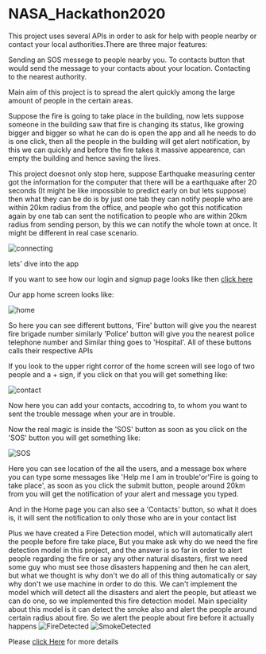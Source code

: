 # NASA_Hackathon2020
This project uses several APIs in order to ask for help with people nearby or contact your local authorities.There are three major features:

Sending an SOS messege to people nearby you.
To contacts button that would send the message to your contacts about your location.
Contacting to the nearest authority.

Main aim of this project is to spread the alert quickly among the large amount of people in the certain areas.

Suppose the fire is going to take place in the building, now lets suppose someone in the building saw that fire is changing its status, like growing bigger and bigger so what he can do is open the app and all he needs to do is one click, then all the people in the building will get alert notification, by this we can quickly and before the fire takes it massive appearence,  can empty the building and hence saving the lives.

This project doesnot only stop here, suppose Earthquake measuring center got the information for the computer that there will be a earthquake after 20 seconds (It might be like impossible to predict early on but lets suppose) then what they can be do is by just one tab they can notify people who are within 20km radius from the office, and people who got this notification again by one tab can sent the notification to people who are within 20km radius from sending person, by this we can notify the whole town at once. It might be different in real case scenario.

![connecting](Images/connect.jpg)

lets' dive into the app

If you want to see how our login and signup page looks like then [click here](https://github.com/ashish807/NASA_Hackathon2020/tree/main/Images)

Our app home screen looks like:

![home](Images/home.jpeg)

So here you can see different buttons, 'Fire' button will give you the nearest fire brigade number similarly 'Police' button will give you the nearest police telephone number and Similar thing goes to 'Hospital'. All of these buttons calls their respective APIs

If you look to the upper right corror of the home screen will see logo of two people and a + sign, if you click on that you will get something like:

![contact](Images/contact.jpeg)

Now here you can add your contacts, accodring to, to whom you want to sent the trouble message when your are in trouble.

Now the real magic is inside the 'SOS' button as soon as you click on the 'SOS' button you will get something like:

![SOS](Images/SOS.jpeg)

Here you can see location of the all the users, and a message box where you can type some messages like 'Help me I am in trouble'or'Fire is going to take place', as soon as you click the submit button, people around 20km from you will get the notification of your alert and message you typed.

And in the Home page you can also see a 'Contacts' button, so what it does is, it will sent the notification to  only those who are in your contact list

Plus we have created a Fire Detection model, which will automatically alert the people before fire take place,
But you make ask why do we need the fire detection model in this project, and the answer is so far in order to alert people regarding the fire or say any other natural disasters, first we need some guy who must see those disasters happening and then he can alert, but what we thought is why don't we do all of this thing automatically or say why don't we use machine in order to do this. We can't implement the model which will detect all the disasters and alert the people, but atleast we can do one, so we implemented this fire detection model. Main speciality about this model is it can detect the smoke also and alert the people around certain radius about fire. So we alert the people about fire before it actually happens
![FireDetected](Images/fire.png)
![SmokeDetected](Images/smoke.png)

Please [click Here](https://www.youtube.com/watch?v=LYBaioS2f00&feature=youtu.be&ab_channel=TowardsAI) for more details
